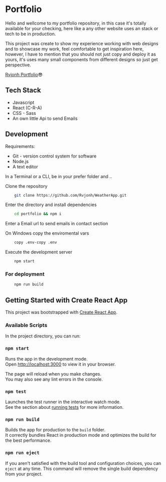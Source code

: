 # Portfolio

Hello and wellcome to my portfolio repository, in this case it's totally available for your checking, here like a any other website uses an stack or tech to be in production.

This project was create to show my experience working with web designs and to showcase my work, feel comfortable to get inspiration here, however, I have to mention that you should not just copy and deploy it as yours, it's uses many small components from different designs so just get perspective.

[Rvjonh Portfolio](https://rvjonh-portfolio.netlify.app/)😎

## Tech Stack

* Javascript
* React (C-R-A)
* CSS - Sass
* An own little Api to send Emails

## Development

Requirements:

* Git - version control system for software
* Node.js
* A text editor

In a Terminal or a CLI, be in your prefer folder and ..

Clone the repository

```bash
    git clone https://github.com/Rvjonh/WeatherApp.git
```

Enter the directory and install dependencies

```bash
    cd portfolio && npm i
```

Enter a Email url to send emails in contact section

On Windows copy the enviromental vars

```bash
    copy .env-copy .env
```

Execute the development server

```bash
    npm start
```

### For deployment

```bash
    npm run build
```

## Getting Started with Create React App

This project was bootstrapped with [Create React App](https://github.com/facebook/create-react-app).

### Available Scripts

In the project directory, you can run:

### `npm start`

Runs the app in the development mode.\
Open [http://localhost:3000](http://localhost:3000) to view it in your browser.

The page will reload when you make changes.\
You may also see any lint errors in the console.

### `npm test`

Launches the test runner in the interactive watch mode.\
See the section about [running tests](https://facebook.github.io/create-react-app/docs/running-tests) for more information.

### `npm run build`

Builds the app for production to the `build` folder.\
It correctly bundles React in production mode and optimizes the build for the best performance.

### `npm run eject`

If you aren't satisfied with the build tool and configuration choices, you can `eject` at any time. This command will remove the single build dependency from your project.
